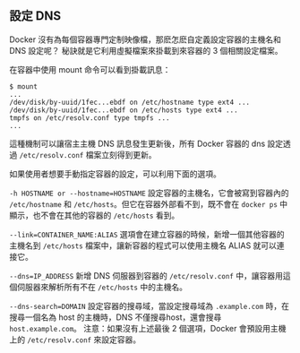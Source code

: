 ## 設定 DNS
Docker 沒有為每個容器專門定制映像檔，那麽怎麽自定義設定容器的主機名和 DNS 設定呢？
秘訣就是它利用虛擬檔案來掛載到來容器的 3 個相關設定檔案。

在容器中使用 mount 命令可以看到掛載訊息：
```
$ mount
...
/dev/disk/by-uuid/1fec...ebdf on /etc/hostname type ext4 ...
/dev/disk/by-uuid/1fec...ebdf on /etc/hosts type ext4 ...
tmpfs on /etc/resolv.conf type tmpfs ...
...
```
這種機制可以讓宿主主機 DNS 訊息發生更新後，所有 Docker 容器的 dns 設定透過 `/etc/resolv.conf` 檔案立刻得到更新。

如果使用者想要手動指定容器的設定，可以利用下面的選項。

`-h HOSTNAME or --hostname=HOSTNAME`
設定容器的主機名，它會被寫到容器內的 `/etc/hostname` 和 `/etc/hosts`。但它在容器外部看不到，既不會在 `docker ps` 中顯示，也不會在其他的容器的 `/etc/hosts` 看到。

`--link=CONTAINER_NAME:ALIAS`
選項會在建立容器的時候，新增一個其他容器的主機名到 `/etc/hosts` 檔案中，讓新容器的程式可以使用主機名 ALIAS 就可以連接它。

`--dns=IP_ADDRESS`
新增 DNS 伺服器到容器的 `/etc/resolv.conf` 中，讓容器用這個伺服器來解析所有不在 `/etc/hosts` 中的主機名。

`--dns-search=DOMAIN`
設定容器的搜尋域，當設定搜尋域為 `.example.com` 時，在搜尋一個名為 host 的主機時，DNS 不僅搜尋host，還會搜尋 `host.example.com`。
注意：如果沒有上述最後 2 個選項，Docker 會預設用主機上的 `/etc/resolv.conf` 來設定容器。
